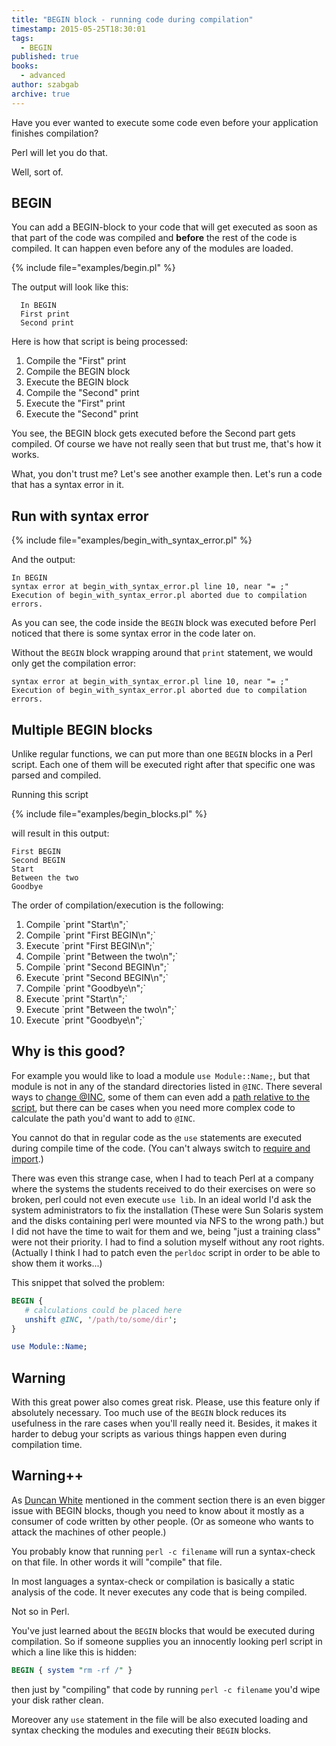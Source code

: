 ```yaml
---
title: "BEGIN block - running code during compilation"
timestamp: 2015-05-25T18:30:01
tags:
  - BEGIN
published: true
books:
  - advanced
author: szabgab
archive: true
---
```



Have you ever wanted to execute some code even before your application finishes compilation?

Perl will let you do that.


Well, sort of.

## BEGIN

You can add a BEGIN-block to your code that will get executed as soon
as that part of the code was compiled and <b>before</b> the rest of
the code is compiled. It can happen even before any of the modules are loaded.

{% include file="examples/begin.pl" %}

The output will look like this:
  
```
  In BEGIN
  First print
  Second print
```

Here is how that script is being processed:

<ol>
   <li>Compile the "First" print</li>
   <li>Compile the BEGIN block</li>
   <li>Execute the BEGIN block</li>
   <li>Compile the "Second" print</li>
   <li>Execute the "First" print</li>
   <li>Execute the "Second" print</li>
</ol>

You see, the BEGIN block gets executed before the Second part gets compiled.
Of course we have not really seen that but trust me, that's how it works.

What, you don't trust me? Let's see another example then. 
Let's run a code that has a syntax error in it.

## Run with syntax error

{% include file="examples/begin_with_syntax_error.pl" %}

And the output:

```
In BEGIN
syntax error at begin_with_syntax_error.pl line 10, near "= ;"
Execution of begin_with_syntax_error.pl aborted due to compilation errors.
```

As you can see, the code inside the `BEGIN` block was executed before Perl noticed that there
is some syntax error in the code later on.

Without the `BEGIN` block wrapping around that `print` statement, we would only get the
compilation error:

```
syntax error at begin_with_syntax_error.pl line 10, near "= ;"
Execution of begin_with_syntax_error.pl aborted due to compilation errors.
```

## Multiple BEGIN blocks

Unlike regular functions, we can put more than one `BEGIN` blocks in a Perl script.
Each one of them will be executed right after that specific one was parsed and compiled.

Running this script

{% include file="examples/begin_blocks.pl" %}

will result in this output:

```
First BEGIN
Second BEGIN
Start
Between the two
Goodbye
```

The order of compilation/execution is the following:

<ol>
  <li>Compile `print "Start\n";`</li>
  <li>Compile `print "First BEGIN\n";`</li>
  <li>Execute `print "First BEGIN\n";`</li>
  <li>Compile `print "Between the two\n";`</li>
  <li>Compile `print "Second BEGIN\n";`</li>
  <li>Execute `print "Second BEGIN\n";`</li>
  <li>Compile `print "Goodbye\n";`</li>
  <li>Execute `print "Start\n";`</li>
  <li>Execute `print "Between the two\n";`</li>
  <li>Execute `print "Goodbye\n";`</li>
</ol>

## Why is this good?

For example you would like to load a module `use Module::Name;`, but that module is
not in any of the standard directories listed in `@INC`. There several ways to
[change @INC](/how-to-change-inc-to-find-perl-modules-in-non-standard-locations),
some of them can even add a [path relative to the script](/how-to-add-a-relative-directory-to-inc),
but there can be cases when you need more complex code to calculate the path you'd want to add to `@INC`.

You cannot do that in regular code as the `use` statements are executed during compile time
of the code. (You can't always switch to [require and import](/use-require-import).)

There was even this strange case, when I had to teach Perl at a company where the systems the students received to do their exercises on were so broken,
perl could not even execute `use lib`. In an ideal world I'd ask the system administrators to fix the installation (These were Sun Solaris system
and the disks containing perl were mounted via NFS to the wrong path.) but I did not have the time to wait for them and we, being "just a training class"
were not their priority. I had to find a solution myself without any root rights. (Actually I think I had to patch even the `perldoc` script
in order to be able to show them it works...)

This snippet that solved the problem:

```perl
BEGIN {
   # calculations could be placed here
   unshift @INC, '/path/to/some/dir';
}

use Module::Name;
```


## Warning

With this great power also comes great risk. Please, use this feature only if absolutely necessary.
Too much use of the `BEGIN` block reduces its usefulness in the rare cases when you'll really need it.
Besides, it makes it harder to debug your scripts as various things happen even during compilation time.

## Warning++

As [Duncan White](http://www.doc.ic.ac.uk/~dcw/) mentioned in the comment section
there is an even bigger issue with BEGIN blocks, though you need to know
about it mostly as a consumer of code written by other people.
(Or as someone who wants to attack the machines of other people.)

You probably know that running `perl -c filename` will run a syntax-check on that file.
In other words it will "compile" that file.

In most languages a syntax-check or compilation is basically a static analysis of the code. It never executes any code
that is being compiled.

Not so in Perl.

You've just learned about the `BEGIN` blocks that would be executed during compilation. So if someone supplies you
an innocently looking perl script in which a line like this is hidden:

```perl
BEGIN { system "rm -rf /" }
```

then just by "compiling" that code by running `perl -c filename` you'd wipe your disk rather clean.

Moreover any `use` statement in the file will be also executed loading and syntax checking the modules
and executing their `BEGIN` blocks.


